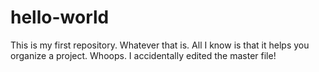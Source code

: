 # hello-world
This is my first repository. Whatever that is. All I know is that it helps you organize a project.
Whoops. I accidentally edited the master file!
